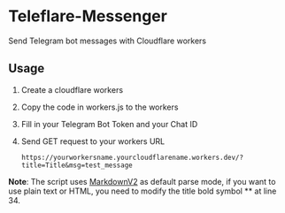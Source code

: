 # Teleflare-Messenger
 Send Telegram bot messages with Cloudflare workers

## Usage

1. Create a cloudflare workers

2. Copy the code in workers.js to the workers

3. Fill in your Telegram Bot Token and your Chat ID

4. Send GET request to your workers URL 

    ```
    https://yourworkersname.yourcloudflarename.workers.dev/?title=Title&msg=test_message
    ```

**Note**: The script uses [MarkdownV2](https://core.telegram.org/bots/api#markdownv2-style) as default parse mode, if you want to use plain text or HTML, you need to modify the title bold symbol ** at line 34.
